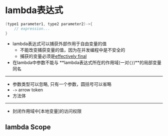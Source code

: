 # lambda表达式

```java
(type1 parameter1, type2 parameter2)->{
    // expression...
}
```

- lambda表达式可以捕获外部作用于自由变量的值
  - 不能改变捕获变量的值，因为在并发编程中是不安全的
  - 捕获的变量必须是[effectively final](Java_Keyword_Final.md)
- 在lambda中参数不能与 **lambda表达式所在的作用域(一对`{}`)**的局部变量同名

***

- 参数类型可以忽略, 只有一个参数，圆括号可以省略
- `->` arrow token
- 方法体

***

- 封闭作用域中[本地变量]的访问权限

## lambda Scope
